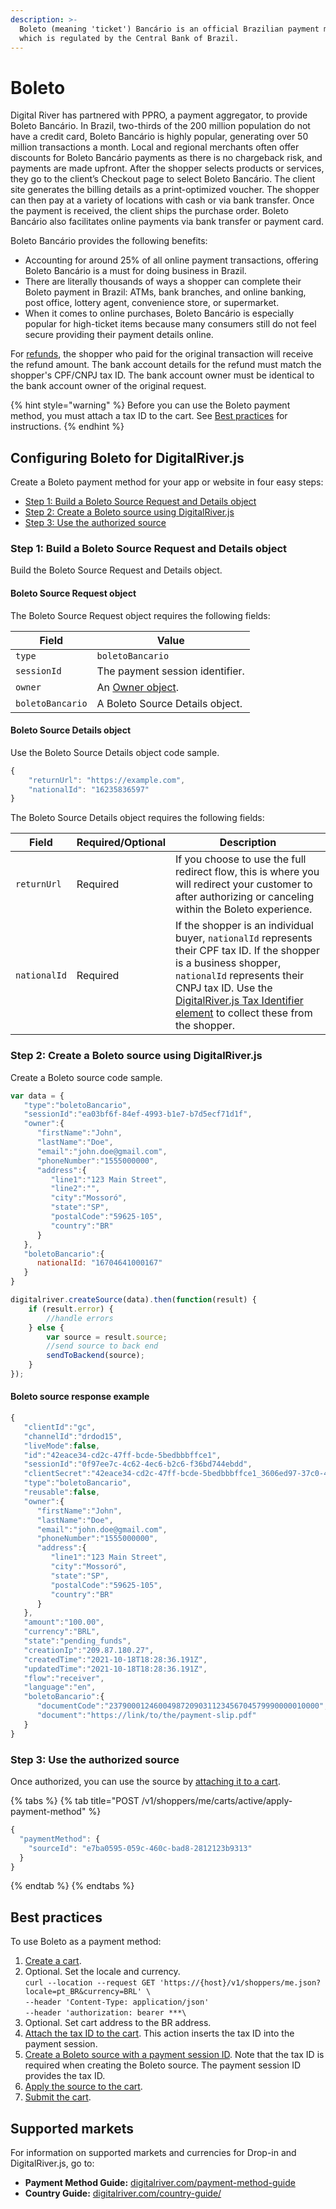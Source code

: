 ```yaml
---
description: >-
  Boleto (meaning 'ticket') Bancário is an official Brazilian payment method,
  which is regulated by the Central Bank of Brazil.
---
```


# Boleto

Digital River has partnered with PPRO, a payment aggregator, to provide Boleto Bancário. In Brazil, two-thirds of the 200 million population do not have a credit card, Boleto Bancário is highly popular, generating over 50 million transactions a month. Local and regional merchants often offer discounts for Boleto Bancário payments as there is no chargeback risk, and payments are made upfront. After the shopper selects products or services, they go to the client’s Checkout page to select Boleto Bancário. The client site generates the billing details as a print-optimized voucher. The shopper can then pay at a variety of locations with cash or via bank transfer. Once the payment is received, the client ships the purchase order. Boleto Bancário also facilitates online payments via bank transfer or payment card.&#x20;

Boleto Bancário provides the following benefits:&#x20;

* Accounting for around 25% of all online payment transactions, offering Boleto Bancário is a must for doing business in Brazil.&#x20;
* There are literally thousands of ways a shopper can complete their Boleto payment in Brazil: ATMs, bank branches, and online banking, post office, lottery agent, convenience store, or supermarket.&#x20;
* When it comes to online purchases, Boleto Bancário is especially popular for high-ticket items because many consumers still do not feel secure providing their payment details online.&#x20;

For [refunds](../../../returns-and-refunds-1/refunds/managing-a-refund-for-a-delayed-payment-method.md), the shopper who paid for the original transaction will receive the refund amount. The bank account details for the refund must match the shopper's CPF/CNPJ tax ID. The bank account owner must be identical to the bank account owner of the original request.

{% hint style="warning" %}
Before you can use the Boleto payment method, you must attach a tax ID to the cart.  See [Best practices](boleto.md#best-practices) for instructions.
{% endhint %}

## Configuring Boleto for DigitalRiver.js

Create a Boleto payment method for your app or website in four easy steps:

* [Step 1: Build a Boleto Source Request and Details object](boleto.md#step-2-build-a-boleto-source-request-and-details-object)
* [Step 2: Create a Boleto source using DigitalRiver.js](boleto.md#step-3-create-a-boleto-source-using-digitalriver.js)
* [Step 3: Use the authorized source](boleto.md#step-4-use-the-authorized-source)

### Step 1: Build a Boleto Source Request and Details object

Build the Boleto Source Request and Details object.

#### Boleto Source Request object

The Boleto Source Request object requires the following fields:

| Field            | Value                                                      |
| ---------------- | ---------------------------------------------------------- |
| `type`           | `boletoBancario`                                           |
| `sessionId`      | The payment session identifier.                            |
| `owner`          | An [Owner object](common-payment-objects.md#owner-object). |
| `boletoBancario` | A Boleto Source Details object.                            |

#### Boleto Source Details object

Use the Boleto Source Details object code sample.&#x20;

```javascript
{
    "returnUrl": "https://example.com",
    "nationalId": "16235836597"
}
```

The Boleto Source Details object requires the following fields:

| Field        | Required/Optional | Description                                                                                                                                                                                                                                                                                                                                                                    |
| ------------ | ----------------- | ------------------------------------------------------------------------------------------------------------------------------------------------------------------------------------------------------------------------------------------------------------------------------------------------------------------------------------------------------------------------------ |
| `returnUrl`  | Required          | If you choose to use the full redirect flow, this is where you will redirect your customer to after authorizing or canceling within the Boleto experience.                                                                                                                                                                                                                     |
| `nationalId` | Required          | If the shopper is an individual buyer, `nationalId` represents their CPF tax ID. If the shopper is a business shopper, `nationalId` represents their CNPJ tax ID. Use the [DigitalRiver.js Tax Identifier element](https://docs.digitalriver.com/digital-river-api/payment-integrations-1/digitalriver.js/reference/tax-identifier-element) to collect these from the shopper. |

### Step 2: Create a Boleto source using DigitalRiver.js

Create a Boleto source code sample.

```javascript
var data = {
   "type":"boletoBancario",
   "sessionId":"ea03bf6f-84ef-4993-b1e7-b7d5ecf71d1f",
   "owner":{
      "firstName":"John",
      "lastName":"Doe",
      "email":"john.doe@gmail.com",
      "phoneNumber":"1555000000",
      "address":{
         "line1":"123 Main Street",
         "line2":"",
         "city":"Mossoró",
         "state":"SP",
         "postalCode":"59625-105",
         "country":"BR"
      }
   },
   "boletoBancario":{
      nationalId: "16704641000167"
   }
}

digitalriver.createSource(data).then(function(result) {    
    if (result.error) {        
        //handle errors    
    } else {        
        var source = result.source;        
        //send source to back end        
        sendToBackend(source);    
    }
});
```

#### Boleto source response example

```javascript
{
   "clientId":"gc",
   "channelId":"drdod15",
   "liveMode":false,
   "id":"42eace34-cd2c-47ff-bcde-5bedbbbffce1",
   "sessionId":"0f97ee7c-4c62-4ec6-b2c6-f36bd744ebdd",
   "clientSecret":"42eace34-cd2c-47ff-bcde-5bedbbbffce1_3606ed97-37c0-47d2-af40-79d062993ac0",
   "type":"boletoBancario",
   "reusable":false,
   "owner":{
      "firstName":"John",
      "lastName":"Doe",
      "email":"john.doe@gmail.com",
      "phoneNumber":"1555000000",
      "address":{
         "line1":"123 Main Street",
         "city":"Mossoró",
         "state":"SP",
         "postalCode":"59625-105",
         "country":"BR"
      }
   },
   "amount":"100.00",
   "currency":"BRL",
   "state":"pending_funds",
   "creationIp":"209.87.180.27",
   "createdTime":"2021-10-18T18:28:36.191Z",
   "updatedTime":"2021-10-18T18:28:36.191Z",
   "flow":"receiver",
   "language":"en",
   "boletoBancario":{
      "documentCode":"23790001246004987209031123456704579990000010000",
      "document":"https://link/to/the/payment-slip.pdf"
   }
}
```

### Step 3: Use the authorized source

Once authorized, you can use the source by [attaching it to a cart](../../../cart/attaching-a-payment-method-to-a-cart-or-customer.md#attaching-a-payment-method-to-an-order-or-cart).

{% tabs %}
{% tab title="POST /v1/shoppers/me/carts/active/apply-payment-method" %}
```javascript
{
  "paymentMethod": {
    "sourceId": "e7ba0595-059c-460c-bad8-2812123b9313"
  }
}
```
{% endtab %}
{% endtabs %}

## Best practices

To use Boleto as a payment method:

1. [Create a cart](https://docs.digitalriver.com/commerce-api/cart/creating-or-updating-a-cart#creating-a-cart).
2. Optional. Set the locale and currency.\
   `curl --location --request GET 'https://{host}/v1/shoppers/me.json?locale=pt_BR&currency=BRL' \`\
   `--header 'Content-Type: application/json'`\
   `--header 'authorization: bearer ***\`
3. Optional. Set cart address to the BR address.
4. [Attach the tax ID to the cart](https://docs.digitalriver.com/commerce-api/cart/managing-tax-identifiers#attaching-a-tax-identifier-to-a-cart). This action inserts the tax ID into the payment session.
5. [Create a Boleto source with a payment session ID](boleto.md#step-2-create-a-boleto-source-using-digitalriver.js). Note that the tax ID is required when creating the Boleto source. The payment session ID provides the tax ID.
6. [Apply the source to the cart](https://docs.digitalriver.com/commerce-api/cart/attaching-a-payment-method-to-a-cart-or-customer#attaching-a-payment-method-to-an-order-or-cart).
7. [Submit the cart](https://docs.digitalriver.com/commerce-api/cart/submitting-a-cart).

## Supported markets

For information on supported markets and currencies for Drop-in and DigitalRiver.js, go to:&#x20;

* **Payment Method Guide:** [digitalriver.com/payment-method-guide](https://www.digitalriver.com/payment-method-guide/)
* **Country Guide:** [digitalriver.com/country-guide/](https://www.digitalriver.com/country-guide/)
